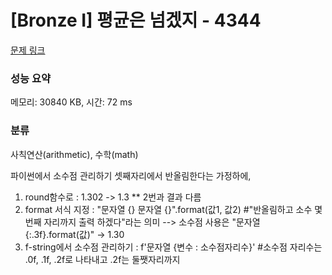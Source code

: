 # [Bronze I] 평균은 넘겠지 - 4344 

[문제 링크](https://www.acmicpc.net/problem/4344) 

### 성능 요약

메모리: 30840 KB, 시간: 72 ms

### 분류

사칙연산(arithmetic), 수학(math)

파이썬에서 소수점 관리하기
셋째자리에서 반올림한다는 가정하에,
1. round함수로 : 1.302 -> 1.3  ** 2번과 결과 다름
2. format 서식 지정 : "문자열 {} 문자열 {}".format(값1, 값2) #"반올림하고 소수 몇번째 자리까지 출력 하겠다"라는 의미
--> 소수점 사용은 "문자열{:.3f}.format(값)" -> 1.30
3. f-string에서 소수점 관리하기 : f'문자열 {변수 : 소수점자리수}' #소수점 자리수는 .0f, .1f, .2f로 나타내고 .2f는 둘쨋자리까지
